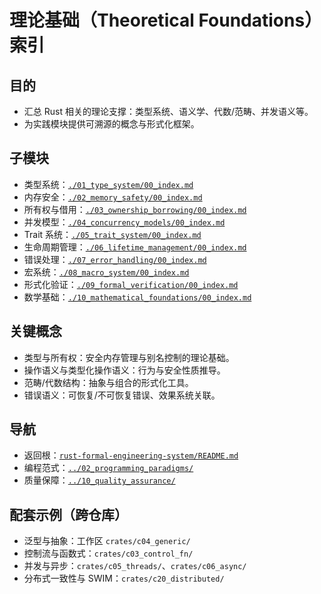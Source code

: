# 理论基础（Theoretical Foundations）索引

## 目的

- 汇总 Rust 相关的理论支撑：类型系统、语义学、代数/范畴、并发语义等。
- 为实践模块提供可溯源的概念与形式化框架。

## 子模块

- 类型系统：[`./01_type_system/00_index.md`](./01_type_system/00_index.md)
- 内存安全：[`./02_memory_safety/00_index.md`](./02_memory_safety/00_index.md)
- 所有权与借用：[`./03_ownership_borrowing/00_index.md`](./03_ownership_borrowing/00_index.md)
- 并发模型：[`./04_concurrency_models/00_index.md`](./04_concurrency_models/00_index.md)
- Trait 系统：[`./05_trait_system/00_index.md`](./05_trait_system/00_index.md)
- 生命周期管理：[`./06_lifetime_management/00_index.md`](./06_lifetime_management/00_index.md)
- 错误处理：[`./07_error_handling/00_index.md`](./07_error_handling/00_index.md)
- 宏系统：[`./08_macro_system/00_index.md`](./08_macro_system/00_index.md)
- 形式化验证：[`./09_formal_verification/00_index.md`](./09_formal_verification/00_index.md)
- 数学基础：[`./10_mathematical_foundations/00_index.md`](./10_mathematical_foundations/00_index.md)

## 关键概念

- 类型与所有权：安全内存管理与别名控制的理论基础。
- 操作语义与类型化操作语义：行为与安全性质推导。
- 范畴/代数结构：抽象与组合的形式化工具。
- 错误语义：可恢复/不可恢复错误、效果系统关联。

## 导航

- 返回根：[`rust-formal-engineering-system/README.md`](../README.md)
- 编程范式：[`../02_programming_paradigms/`](../02_programming_paradigms/)
- 质量保障：[`../10_quality_assurance/`](../10_quality_assurance/)

## 配套示例（跨仓库）

- 泛型与抽象：工作区 `crates/c04_generic/`
- 控制流与函数式：`crates/c03_control_fn/`
- 并发与异步：`crates/c05_threads/`、`crates/c06_async/`
- 分布式一致性与 SWIM：`crates/c20_distributed/`
